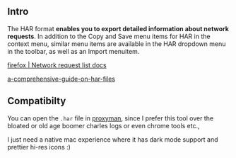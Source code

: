 
## Intro


The HAR format **enables you to export detailed information about network requests**. In addition to the Copy and Save menu items for HAR in the context menu, similar menu items are available in the HAR dropdown menu in the toolbar, as well as an Import menuitem.



[firefox | Network request list docs](https://firefox-source-docs.mozilla.org/devtools-user/network_monitor/request_list/index.html)


[a-comprehensive-guide-on-har-files](https://www.keysight.com/blogs/en/tech/nwvs/2022/05/27/a-comprehensive-guide-on-har-files)


## Compatibilty

You can open the `.har` file in  [proxyman](proxyman.md), since I prefer this tool over the bloated or old age boomer charles logs or even chrome tools etc., 

I just need a native mac experience where it has dark mode support and prettier hi-res icons :) 

